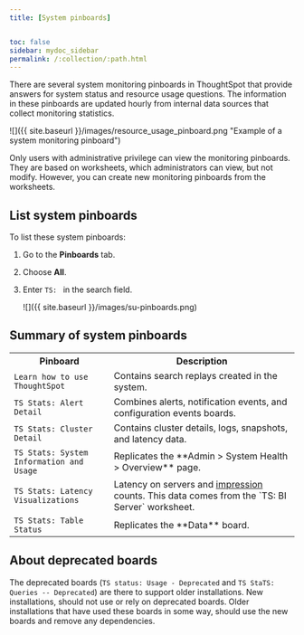 ```yaml
---
title: [System pinboards]


toc: false
sidebar: mydoc_sidebar
permalink: /:collection/:path.html
---
```

There are several system monitoring pinboards in ThoughtSpot that provide
answers for system status and resource usage questions. The information in these
pinboards are updated hourly from internal data sources that collect monitoring
statistics.

 ![]({{ site.baseurl }}/images/resource_usage_pinboard.png "Example of a system monitoring pinboard")

 Only users with administrative privilege can view the monitoring pinboards.
 They are based on worksheets, which administrators can view, but not modify.
 However, you can create new monitoring pinboards from the worksheets.

## List system pinboards

To list these system pinboards:

1. Go to the **Pinboards** tab.
2. Choose **All**.
3. Enter `TS: ` in the search field.

   ![]({{ site.baseurl }}/images/su-pinboards.png)

## Summary of system pinboards

<table>
<colgroup>
   <col style="width:35%" />
   <col style="width:65%" />
</colgroup>
   <tr>
      <th>Pinboard</th>
      <th>Description</th>
   </tr>
   <tr>
      <td><code class="highlighter-rouge">Learn how to use ThoughtSpot</code></td>
      <td>
         Contains search replays created in the system.
      </td>
   </tr>
   <tr>
      <td><code class="highlighter-rouge">TS Stats: Alert Detail</code></td>
      <td>
         Combines alerts, notification events, and configuration events boards.
      </td>
   </tr>
   <tr>
      <td><code class="highlighter-rouge">TS Stats: Cluster Detail</code></td>
      <td>
         Contains cluster details, logs, snapshots, and latency data.
      </td>
   </tr>
   <tr>
      <td><code class="highlighter-rouge">TS Stats: System Information and Usage</code></td>
      <td>
         Replicates the **Admin > System Health > Overview** page.
      </td>
   </tr>
   <tr>
      <td><code class="highlighter-rouge">TS Stats: Latency Visualizations</code></td>
      <td>
         Latency on servers and <a href="#" data-toggle="tooltip" data-original-title='{% for entry in site.data.glossary.entries %}{% if entry.word == "impression" %}{{ entry.definition }}{% endif %}{% endfor %}
'>impression</a> counts. This data comes from the `TS: BI Server` worksheet.
      </td>
   </tr>
   <tr>
      <td><code class="highlighter-rouge">TS Stats: Table Status</code></td>
      <td>
         Replicates the **Data** board.
      </td>
   </tr>
  </table>


## About deprecated boards

The deprecated boards (`TS status: Usage - Deprecated` and `TS StaTS: Queries --
Deprecated`) are there to support older installations. New installations, should
not use or rely on deprecated boards. Older installations that have used these
boards in some way, should use the new boards and remove any dependencies.

